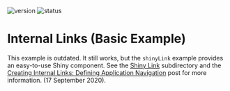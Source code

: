 <!-- badges: start -->
![version](https://img.shields.io/badge/dynamic/json?color=%22dd77&label=version&query=version&url=https%3A%2F%2Fraw.githubusercontent.com%2Fdavidruvolo51%2FshinyAppTutorials%2Fmain%2FInternal-Links-Basic-Ex%2Fpackage.json)
![status](https://img.shields.io/badge/dynamic/json?color=%3772FF&label=status&query=status&url=https%3A%2F%2Fraw.githubusercontent.com%2Fdavidruvolo51%2FshinyAppTutorials%2Fmain%2FInternal-Links-Basic-Ex%2Fpackage.json)
<!-- badges: end -->

# Internal Links (Basic Example)

This example is outdated. It still works, but the `shinyLink` example provides an easy-to-use Shiny component. See the [Shiny Link](https://github.com/davidruvolo51/shinyAppTutorials/tree/prod/shiny-links) subdirectory and the [Creating Internal Links: Defining Application Navigation](https://davidruvolo51.github.io/shinytutorials/tutorials/shiny-link/) post for more information. (17 September 2020).
